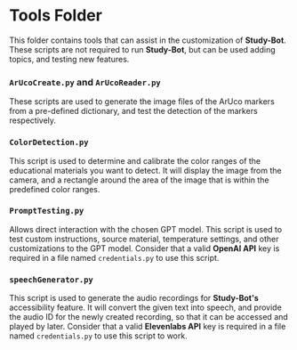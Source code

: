 # Tools Folder

This folder contains tools that can assist in the customization of **Study-Bot**. These scripts are not required to run **Study-Bot**, but can be used adding topics, and testing new features.

### `ArUcoCreate.py` and `ArUcoReader.py`

These scripts are used to generate the image files of the ArUco markers from a pre-defined dictionary, and test the detection of the markers respectively.

### `ColorDetection.py`

This script is used to determine and calibrate the color ranges of the educational materials you want to detect. It will display the image from the camera, and a rectangle around the area of the image that is within the predefined color ranges.

### `PromptTesting.py`

Allows direct interaction with the chosen GPT model. This script is used to test custom instructions, source material, temperature settings, and other customizations to the GPT model. Consider that a valid **OpenAI API** key is required in a file named `credentials.py` to use this script.

### `speechGenerator.py`

This script is used to generate the audio recordings for **Study-Bot's** accessibility feature. It will convert the given text into speech, and provide the audio ID for the newly created recording, so that it can be accessed and played by later. Consider that a valid **Elevenlabs API** key is required in a file named `credentials.py` to use this script to work.